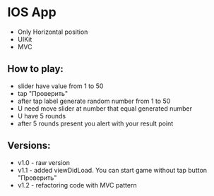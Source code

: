 # IOS App
- Only Horizontal position
- UIKit
- MVC
## How to play:
- slider have value from 1 to 50
- tap "Проверить"
- after tap label generate random number from 1 to 50
- U need move slider at number that equal generated number
- U have 5 rounds
- after 5 rounds present you alert with your result point 

## Versions:
- v1.0 - raw version
- v1.1 - added viewDidLoad. You can start game without tap button "Проверить"
- v1.2 - refactoring code with MVC pattern